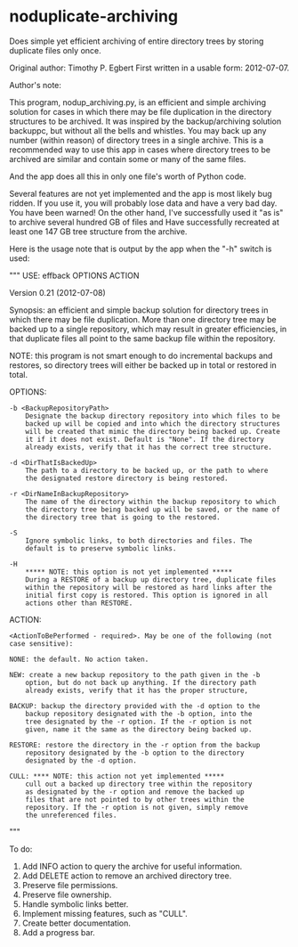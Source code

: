 noduplicate-archiving
=====================

Does simple yet efficient archiving of entire directory trees by storing
duplicate files only once.

Original author: Timothy P. Egbert
First written in a usable form: 2012-07-07.

Author's note:

This program, nodup_archiving.py, is an efficient and simple archiving
solution for cases in which there may be file duplication in the directory
structures to be archived. It was inspired by the backup/archiving solution
backuppc, but without all the bells and whistles. You may back up any
number (within reason) of directory trees in a single archive. This is a
recommended way to use this app in cases where directory trees to be
archived are similar and contain some or many of the same files.

And the app does all this in only one file's worth of Python code.

Several features are not yet implemented and the app is most likely bug ridden.
If you use it, you will probably lose data and have a very bad day. You have
been warned! On the other hand, I've successfully used it "as is" to archive
several hundred GB of files and Have successfully recreated at least one 147
GB tree structure from the archive.

Here is the usage note that is output by the app when the "-h" switch is used:

"""
USE: effback OPTIONS ACTION

Version 0.21 (2012-07-08)

Synopsis: an efficient and simple backup solution for directory trees
in which there may be file duplication.  More than one directory tree
may be backed up to a single repository, which may result in greater
efficiencies, in that duplicate files all point to the same backup file
within the repository.

NOTE: this program is not smart enough to do incremental backups and
restores, so directory trees will either be backed up in total or
restored in total.

OPTIONS:

    -b <BackupRepositoryPath>
        Designate the backup directory repository into which files to be
        backed up will be copied and into which the directory structures
        will be created that mimic the directory being backed up. Create
        it if it does not exist. Default is "None". If the directory
        already exists, verify that it has the correct tree structure.

    -d <DirThatIsBackedUp>
        The path to a directory to be backed up, or the path to where
        the designated restore directory is being restored.

    -r <DirNameInBackupRepository>
        The name of the directory within the backup repository to which
        the directory tree being backed up will be saved, or the name of
        the directory tree that is going to the restored.

    -S
        Ignore symbolic links, to both directories and files. The
        default is to preserve symbolic links.

    -H  
        ***** NOTE: this option is not yet implemented *****
        During a RESTORE of a backup up directory tree, duplicate files
        within the repository will be restored as hard links after the
        initial first copy is restored. This option is ignored in all
        actions other than RESTORE.

ACTION:

    <ActionToBePerformed - required>. May be one of the following (not
    case sensitive):

    NONE: the default. No action taken.

    NEW: create a new backup repository to the path given in the -b
        option, but do not back up anything. If the directory path
        already exists, verify that it has the proper structure,

    BACKUP: backup the directory provided with the -d option to the
        backup repository designated with the -b option, into the
        tree designated by the -r option. If the -r option is not
        given, name it the same as the directory being backed up.

    RESTORE: restore the directory in the -r option from the backup
        repository designated by the -b option to the directory
        designated by the -d option.
        
    CULL: **** NOTE: this action not yet implemented *****
        cull out a backed up directory tree within the repository
        as designated by the -r option and remove the backed up
        files that are not pointed to by other trees within the
        repository. If the -r option is not given, simply remove
        the unreferenced files.
"""

To do:

1. Add INFO action to query the archive for useful information.
2. Add DELETE action to remove an archived directory tree.
3. Preserve file permissions.
4. Preserve file ownership.
5. Handle symbolic links better.
6. Implement missing features, such as "CULL".
7. Create better documentation.
8. Add a progress bar.

